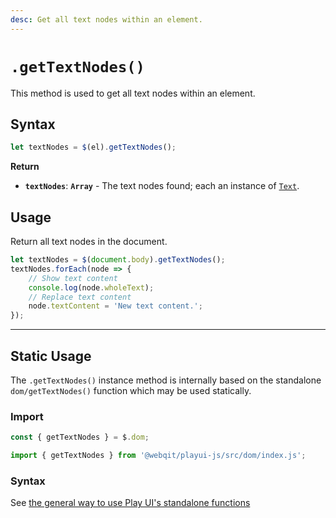 ```yaml
---
desc: Get all text nodes within an element.
---
```

# `.getTextNodes()`

This method is used to get all text nodes within an element.


## Syntax

```js
let textNodes = $(el).getTextNodes();
```

**Return**

+ **`textNodes`**: **`Array`** - The text nodes found; each an instance of [`Text`](https://developer.mozilla.org/en-US/docs/Web/API/Text).

## Usage

Return all text nodes in the document.

```js
let textNodes = $(document.body).getTextNodes();
textNodes.forEach(node => {
    // Show text content
    console.log(node.wholeText);
    // Replace text content
    node.textContent = 'New text content.';
});
```

------

## Static Usage

The `.getTextNodes()` instance method is internally based on the standalone `dom/getTextNodes()` function which may be used statically.

### Import

```js
const { getTextNodes } = $.dom;
```
```js
import { getTextNodes } from '@webqit/playui-js/src/dom/index.js';
```

### Syntax

See [the general way to use Play UI's standalone functions](../../../overview#use-as-descrete-utilities)
